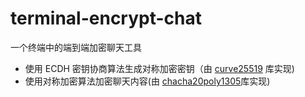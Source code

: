 # terminal-encrypt-chat
一个终端中的端到端加密聊天工具

- 使用 ECDH 密钥协商算法生成对称加密密钥（由 [curve25519](https://godoc.org/golang.org/x/crypto/curve25519) 库实现)
- 使用对称加密算法加密聊天内容(由 [chacha20poly1305](https://godoc.org/golang.org/x/crypto/chacha20poly1305)库实现)